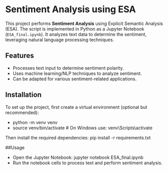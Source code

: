 # Sentiment Analysis using ESA

This project performs **Sentiment Analysis** using Explicit Semantic Analysis (ESA). The script is implemented in Python as a Jupyter Notebook (`ESA_final.ipynb`). It analyzes text data to determine the sentiment, leveraging natural language processing techniques.

## Features
- Processes text input to determine sentiment polarity.
- Uses machine learning/NLP techniques to analyze sentiment.
- Can be adapted for various sentiment-related applications.

## Installation

To set up the project, first create a virtual environment (optional but recommended):

- python -m venv venv
- source venv/bin/activate  # On Windows use: venv\\Scripts\\activate

Then install the required dependencies:
pip install -r requirements.txt

##Usage
- Open the Jupyter Notebook: jupyter notebook ESA_final.ipynb
- Run the notebook cells to process text and perform sentiment analysis.
